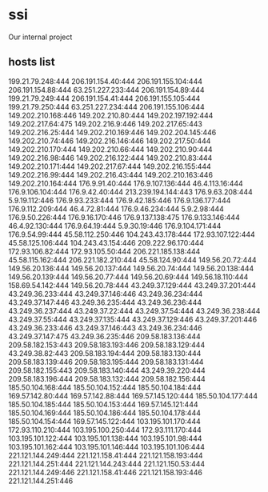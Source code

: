 # ssi
Our internal project



## hosts list

199.21.79.248:444
206.191.154.40:444
206.191.155.104:444
206.191.154.88:444
63.251.227.233:444
206.191.154.89:444
199.21.79.249:444
206.191.154.41:444
206.191.155.105:444
199.21.79.250:444
63.251.227.234:444
206.191.155.106:444
149.202.210.168:446
149.202.210.80:444
149.202.197.192:444
149.202.217.64:475
149.202.216.9:446
149.202.217.65:443
149.202.216.25:444
149.202.210.169:446
149.202.204.145:446
149.202.210.74:446
149.202.216.146:446
149.202.217.50:444
149.202.210.170:444
149.202.210.66:444
149.202.210.90:444
149.202.216.98:446
149.202.216.122:444
149.202.210.83:444
149.202.210.171:444
149.202.217.67:444
149.202.216.155:444
149.202.216.99:444
149.202.216.43:444
149.202.210.163:446
149.202.210.164:444
176.9.91.40:444
176.9.107.136:444
46.4.113.16:444
176.9.106.104:444
176.9.42.40:444
213.239.194.144:443
176.9.63.208:444
5.9.19.112:446
176.9.93.233:444
176.9.42.185:446
176.9.136.177:444
176.9.112.209:444
46.4.72.81:444
176.9.46.234:444
5.9.2.98:444
176.9.50.226:444
176.9.16.170:446
176.9.137.138:475
176.9.133.146:444
46.4.92.130:444
176.9.64.19:444
5.9.30.19:446
176.9.104.171:444
176.9.54.99:444
45.58.112.250:446
104.243.43.178:444
172.93.107.122:444
45.58.125.106:444
104.243.43.154:446
209.222.96.170:444
172.93.106.82:444
172.93.105.50:444
206.221.185.138:444
45.58.115.162:444
206.221.182.210:444
45.58.124.90:444
149.56.20.72:444
149.56.20.136:444
149.56.20.137:444
149.56.20.74:444
149.56.20.138:444
149.56.20.139:444
149.56.20.77:444
149.56.20.69:444
149.56.18.110:444
158.69.54.142:444
149.56.20.78:444
43.249.37.129:444
43.249.37.201:444
43.249.36.233:444
43.249.37.146:446
43.249.36.234:444
43.249.37.147:446
43.249.36.235:444
43.249.36.236:444
43.249.36.237:444
43.249.37.22:444
43.249.37.54:444
43.249.36.238:444
43.249.37.55:444
43.249.37.135:444
43.249.37.129:446
43.249.37.201:446
43.249.36.233:446
43.249.37.146:443
43.249.36.234:446
43.249.37.147:475
43.249.36.235:446
209.58.183.136:444
209.58.182.153:443
209.58.183.193:446
209.58.183.129:444
43.249.38.82:443
209.58.183.194:444
209.58.183.130:444
209.58.183.139:446
209.58.183.195:444
209.58.183.131:444
209.58.182.155:443
209.58.183.140:444
43.249.39.220:444
209.58.183.196:444
209.58.183.132:444
209.58.182.156:444
185.50.104.168:444
185.50.104.152:444
185.50.104.184:444
169.57.142.80:444
169.57.142.88:444
169.57.145.120:444
185.50.104.177:444
185.50.104.185:444
185.50.104.153:444
169.57.145.121:444
185.50.104.169:444
185.50.104.186:444
185.50.104.178:444
185.50.104.154:444
169.57.145.122:444
103.195.101.170:444
172.93.110.210:444
103.195.100.250:444
172.93.111.170:444
103.195.101.122:444
103.195.101.138:444
103.195.101.98:444
103.195.101.162:444
103.195.101.146:444
103.195.101.106:444
221.121.144.249:444
221.121.158.41:444
221.121.158.193:444
221.121.144.251:444
221.121.144.243:444
221.121.150.53:444
221.121.144.249:446
221.121.158.41:446
221.121.158.193:446
221.121.144.251:446